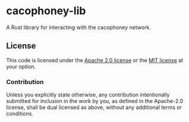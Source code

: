 # cacophoney-lib
A Rust library for interacting with the cacophoney network.
## License
This code is licensed under the [Apache 2.0 license](LICENSE-APACHE.md) or the [MIT license](LICENSE-MIT.md) at your option.
### Contribution
Unless you explicitly state otherwise, any contribution intentionally submitted
for inclusion in the work by you, as defined in the Apache-2.0 license, shall be
dual licensed as above, without any additional terms or conditions.